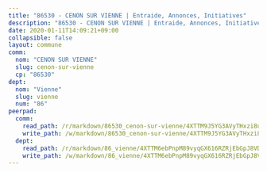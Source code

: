 ```yaml
---
title: "86530 - CENON SUR VIENNE | Entraide, Annonces, Initiatives"
description: "86530 - CENON SUR VIENNE | Entraide, Annonces, Initiatives"
date: 2020-01-11T14:09:21+09:00
collapsible: false
layout: commune
comm:
  nom: "CENON SUR VIENNE"
  slug: cenon-sur-vienne
  cp: "86530"
dept:
  nom: "Vienne"
  slug: vienne
  num: "86"
peerpad:
  comm:
    read_path: /r/markdown/86530_cenon-sur-vienne/4XTTM9J5YG3AVyTHxzi8uWkskSBXWWA3L1kQRFiKTkpvTQYvW
    write_path: /w/markdown/86530_cenon-sur-vienne/4XTTM9J5YG3AVyTHxzi8uWkskSBXWWA3L1kQRFiKTkpvTQYvW-K3TgTrz5EvczSZNuZ1bmhZNGcPbHpMrfj7iwhs6oXRPWzEzSozqRKC9wEDat9t8v2eM2BpUNdm29rPYF6KSNKwRd8fPJEcd7CQzk3KGX9HZPReX2mAVm44G1EDg9kHgHSJvk7kj4
  dept:
    read_path: /r/markdown/86_vienne/4XTTM6ebPnpM89vyqGX616RZRjEbGpJ8VDNVdSCrMHCb86ALN
    write_path: /w/markdown/86_vienne/4XTTM6ebPnpM89vyqGX616RZRjEbGpJ8VDNVdSCrMHCb86ALN-K3TgUEmU2PzobkNvYrNtR4DXtgm1qYeknzdEZmszmUFpRSMDjV62q8xZv1nUQEJqGnnT9H399N9TnzZMyT3rgAM3pHPbqGxVD33vWNzCSkbf2kxHwBfenpixiJuwbWaCBERwmNeA
---
```


